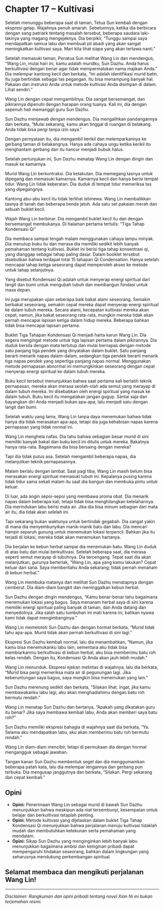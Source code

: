# Chapter 17 – Kultivasi

Setelah menunggu beberapa saat di taman, Tetua Sun kembali dengan ekspresi gelap. Wajahnya penuh amarah. Sebelumnya, ketika dia berbicara dengan sang patriark tentang masalah tersebut, beberapa saudara laki-lakinya yang magang mengejeknya. Dia berpikir, “Tunggu sampai saya mendapatkan semua labu dan membuat pil abadi yang akan sangat meningkatkan kultivasi saya. Mari kita lihat siapa yang akan tertawa nanti.”

Setelah memasuki taman, Penatua Sun melihat Wang Lin dan mendengus, “Wang Lin, mulai hari ini, kamu adalah muridku, Sun Dazhu. Anda harus berkultivasi dengan benar agar tidak mempermalukan nama majikan Anda.” Dia melempar kantong kecil dan berkata, “Ini adalah identifikasi murid batin. Itu juga bertindak sebagai tas pegangan. Itu bisa menampung banyak hal. Pakaian dan instruksi Anda untuk metode kultivasi Anda disimpan di dalam. Lihat sendiri.”

Wang Lin dengan cepat mengambilnya. Dia sangat bersemangat, dan pikirannya dipenuhi dengan harapan orang tuanya. Kali ini, dia dengan sepenuh hati memanggil guru Sun Dazhu.

Sun Dazhu menjawab dengan mendengus. Dia mengalihkan pandangannya dan berkata, “Mulai sekarang, kamu akan tinggal di ruangan di belakang. Anda tidak bisa pergi tanpa izin saya.”

Dengan pernyataan itu, dia mengambil kerikil dan melemparkannya ke gerbang taman di belakangnya. Hanya ada cahaya ungu ketika kerikil itu menghantam gerbang dan itu hancur menjadi bubuk halus.

Setelah pertunjukan ini, Sun Dazhu menatap Wang Lin dengan dingin dan masuk ke kamarnya.

Murid Wang Lin berkontraksi. Dia ketakutan. Dia memegang tasnya untuk dipegang dan memasuki kamarnya. Kamarnya kecil dan hanya berisi tempat tidur. Wang Lin tidak keberatan. Dia duduk di tempat tidur memeriksa tas yang dipegangnya.

Kantong abu-abu kecil itu tidak terlihat istimewa. Wang Lin membalikkan tasnya di tanah dan beberapa benda jatuh. Ada satu set pakaian merah dan sebuah buklet kecil.

Wajah Wang Lin berbinar. Dia mengambil buklet kecil itu dan dengan bersemangat membukanya. Di halaman pertama tertulis: “Tiga Tahap Kondensasi Qi”

Dia membaca sampai tengah malam menggunakan cahaya lampu minyak. Dia menutup buku itu dan merasa dia memiliki sedikit lebih banyak pemahaman tentang kultivasi. Buklet ini berisi tiga tahap konsentrasi qi, yang dianggap sebagai tahap paling dasar. Dalam booklet tersebut disebutkan bahwa terdapat total 15 tahapan Qi Condensation. Hanya setelah mencapai tahap ketiga seseorang dapat memperoleh akses ke metode untuk tahap selanjutnya.

Yang disebut Kondensasi Qi adalah untuk menyerap energi spiritual dari langit dan bumi untuk mengubah tubuh dan membangun fondasi untuk masa depan.

Ini juga merupakan ujian seberapa baik bakat alami seseorang. Semakin berbakat seseorang, semakin cepat mereka dapat menyerap energi spiritual ke dalam tubuh mereka. Secara alami, kecepatan kultivasi mereka akan cepat, namun, jika bakat seseorang rata-rata, mungkin mereka tidak akan pernah mencapai lapisan ketiga dalam hidup mereka. Beberapa bahkan tidak bisa mencapai lapisan pertama.

Buklet Tiga Tahapan Kondensasi Qi menjadi harta karun Wang Lin. Dia segera mengingat metode untuk tiga lapisan pertama dalam pikirannya. Dia duduk bersila dengan mata tertutup dan mulai bernapas dengan metode satu panjang tiga pendek yang dinyatakan dalam buklet. Satu panjang berarti menarik napas dalam-dalam, sedangkan tiga pendek berarti menarik tiga napas pendek yang sepertiga panjang napas normal. Menggunakan metode pernapasan abnormal ini memungkinkan seseorang dengan cepat menyerap energi spiritual ke dalam tubuh mereka.

Buku kecil tersebut menunjukkan bahwa saat pertama kali berlatih teknik pernapasan, mereka akan merasa seolah-olah ada semut yang merayap di dalam tubuh mereka. Ini disebabkan oleh energi spiritual yang masuk ke dalam tubuh. Buku kecil itu mengatakan jangan gugup. Santai saja dan bayangkan diri Anda menjadi bukan apa-apa, lalu menjadi satu dengan langit dan bumi.

Setelah waktu yang lama, Wang Lin tanpa daya menemukan bahwa tidak hanya dia tidak merasakan apa-apa, tetapi dia juga kehabisan napas karena pernapasan yang tidak normal ini.

Wang Lin menghela nafas. Dia tahu bahwa sebagian besar murid di sini memiliki banyak bakat dan buku kecil ini ditulis untuk mereka. Bakatnya hanya rata-rata. Bagaimana dia bisa bersaing dengan mereka?

Tapi dia tidak putus asa. Setelah mengambil beberapa napas, dia melanjutkan teknik pernapasannya.

Malam berlalu dengan lambat. Saat pagi tiba, Wang Lin masih belum bisa merasakan energi spiritual memasuki tubuh ini. Kepalanya pusing karena tidak tidur sama sekali malam itu saat dia bangun dan membuka pintu untuk keluar.

Di luar, ada angin sepoi-sepoi yang membawa aroma obat. Dia menarik napas dalam beberapa kali, tetapi tidak bisa menghilangkan kelelahannya. Dia merindukan labu berisi mata air. Jika dia bisa minum sebagian dari mata air itu, dia tidak akan selelah ini.

Tapi sekarang bukan waktunya untuk bertindak gegabah. Dia sangat yakin di mana dia menyembunyikan manik-manik batu dan labu. Dia mencari hampir separuh gunung untuk menemukan lokasi terpencil. Bahkan jika itu terjadi di lokasi, mereka tidak akan menemukan hartanya.

Dia berjalan ke kebun herbal sampai dia menemukan batu. Wang Lin duduk di atas batu dan mulai berkultivasi. Setelah beberapa saat, dia merasa seperti semut merayap di tubuhnya. Dia tercengang. Tepat saat dia akan melanjutkan, gurunya berteriak, “Wang Lin, apa yang kamu lakukan? Cepat keluar dari sana. Saya memberitahu Anda sekarang; tidak pernah menanam di kebun herbal.”

Wang Lin membuka matanya dan melihat Sun Dazhu menatapnya dengan cemberut. Dia diam-diam bangkit dan meninggalkan kebun herbal.

Sun Dazhu dengan dingin mendengus, “Kamu benar-benar tahu bagaimana menemukan lokasi yang bagus. Saya menanam herbal saya di sini karena memiliki energi spiritual paling banyak di taman, dan Anda datang dan menyedotnya. Jika salah satu tumbuhan ini mati karena ini, bahkan nyawa kami tidak dapat mengimbanginya.”

Wang Lin memelototi Sun Dazhu dan dengan hormat berkata, “Murid tidak tahu apa-apa. Murid tidak akan pernah berkultivasi di sini lagi.”

Ekspresi Sun Dazhu kembali normal, lalu dia menambahkan, “Namun, jika kamu bisa menemukanku labu lain, sementara aku tidak bisa membiarkanmu berkultivasi di kebun herbal, aku bisa memberimu batu roh kelas rendah. Dengan itu, Kondensasi Qi Anda akan jauh lebih mudah.”

Wang Lin menunduk. Ekspresi ejekan melintas di wajahnya, lalu dia berkata, “Murid bisa pergi memeriksa mata air di pegunungan lagi. Jika keberuntungan saya bagus, saya mungkin bisa menemukan yang lain.”

Sun Dazhu merenung sedikit dan berkata, “Silakan lihat. Ingat, jika kamu membawakanku labu lagi, aku akan menghadiahimu dengan batu roh bermutu rendah.”

Wang Lin menatap Sun Dazhu dan bertanya, “Apakah yang dikatakan guru itu benar? Jika saya membawa kembali labu, Anda akan memberi saya batu roh?”

Sun Dazhu memiliki ekspresi bahagia di wajahnya saat dia berkata, “Ya. Selama aku mendapatkan labu, aku akan memberimu batu roh bermutu rendah.”

Wang Lin diam-diam mencibir, tetapi di permukaan dia dengan hormat mengangguk sebagai jawaban.

Tangan kanan Sun Dazhu membentuk segel dan dia menggumamkan beberapa patah kata, lalu dia melempar lengannya dan gerbang pun terbuka. Dia mengusap janggutnya dan berkata, “Silakan. Pergi sekarang dan cepat kembali.”

## Opini

- **Opini:** Penerimaan Wang Lin sebagai murid di bawah Sun Dazhu menunjukkan bahwa meskipun ada niat tersembunyi, kesempatan untuk belajar dan berkultivasi tetaplah penting.
- **Opini:** Metode kultivasi yang dijelaskan dalam buklet Tiga Tahap Kondensasi Qi menunjukkan bahwa perjalanan menuju kultivasi tidaklah mudah dan membutuhkan ketekunan serta pemahaman yang mendalam.
- **Opini:** Sikap Sun Dazhu yang menginginkan lebih banyak labu menunjukkan bagaimana ambisi dan keinginan pribadi dapat mempengaruhi tindakan seseorang, bahkan dalam lingkungan yang seharusnya mendukung perkembangan spiritual.

## Selamat membaca dan mengikuti perjalanan Wang Lin!

---

_Disclaimer: Rangkuman dan opini pribadi tentang novel Xian Ni ini bukan terjemahan resmi._
